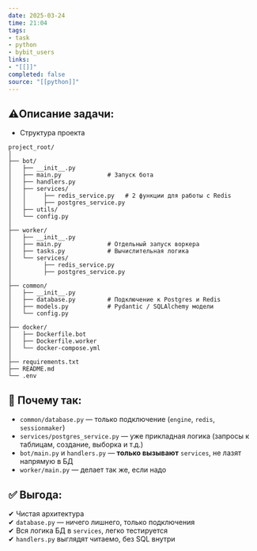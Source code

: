 ```yaml
---
date: 2025-03-24
time: 21:04
tags: 
- task
- python
- bybit_users
links: 
- "[[]]" 
completed: false
source: "[[python]]"
---
```

## ⚠️Описание задачи:
- Структура проекта

```
project_root/
│
├── bot/                   
│   ├── __init__.py
│   ├── main.py             # Запуск бота
│   ├── handlers.py
│   ├── services/
│   │     ├── redis_service.py   # 2 функции для работы с Redis
│   │     ├── postgres_service.py
│   ├── utils/
│   └── config.py
│
├── worker/                 
│   ├── __init__.py
│   ├── main.py             # Отдельный запуск воркера
│   ├── tasks.py            # Вычислительная логика
│   └── services/
│         ├── redis_service.py
│         ├── postgres_service.py
│
├── common/                 
│   ├── __init__.py
│   ├── database.py         # Подключение к Postgres и Redis
│   ├── models.py           # Pydantic / SQLAlchemy модели
│   └── config.py           
│
├── docker/
│   ├── Dockerfile.bot      
│   ├── Dockerfile.worker   
│   └── docker-compose.yml  
│
├── requirements.txt
├── README.md
└── .env                    

```


## 📌 Почему так:

- `common/database.py` — только подключение (`engine`, `redis`, `sessionmaker`)
- `services/postgres_service.py` — уже прикладная логика (запросы к таблицам, создание, выборка и т.д.)
- `bot/main.py` и `handlers.py` — **только вызывают** `services`, не лазят напрямую в БД
- `worker/main.py` — делает так же, если надо


## ✅ Выгода:

✔ Чистая архитектура  
✔ `database.py` — ничего лишнего, только подключения  
✔ Вся логика БД в `services`, легко тестируется  
✔ `handlers.py` выглядят читаемо, без SQL внутри